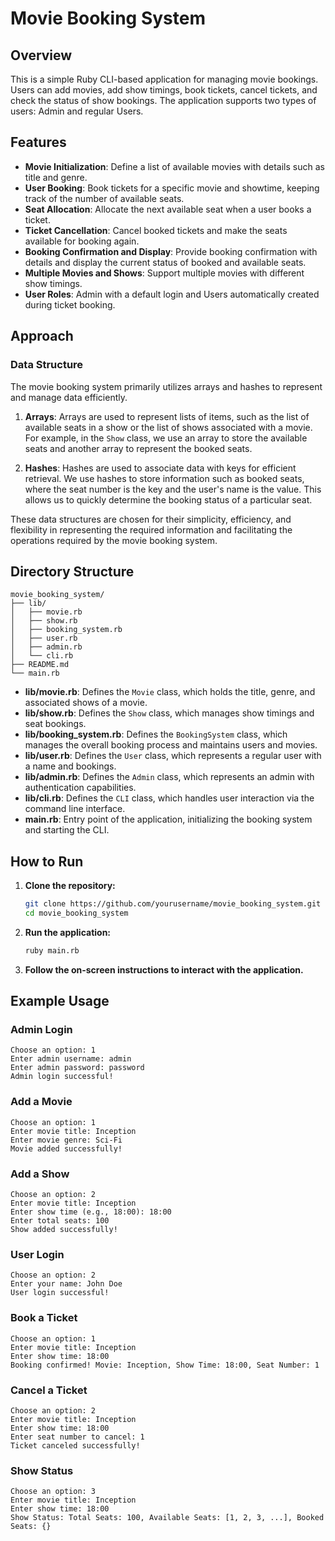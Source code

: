 # Movie Booking System

## Overview

This is a simple Ruby CLI-based application for managing movie bookings. Users can add movies, add show timings, book tickets, cancel tickets, and check the status of show bookings. The application supports two types of users: Admin and regular Users.

## Features

- **Movie Initialization**: Define a list of available movies with details such as title and genre.
- **User Booking**: Book tickets for a specific movie and showtime, keeping track of the number of available seats.
- **Seat Allocation**: Allocate the next available seat when a user books a ticket.
- **Ticket Cancellation**: Cancel booked tickets and make the seats available for booking again.
- **Booking Confirmation and Display**: Provide booking confirmation with details and display the current status of booked and available seats.
- **Multiple Movies and Shows**: Support multiple movies with different show timings.
- **User Roles**: Admin with a default login and Users automatically created during ticket booking.

## Approach

### Data Structure

The movie booking system primarily utilizes arrays and hashes to represent and manage data efficiently.

1. **Arrays**: Arrays are used to represent lists of items, such as the list of available seats in a show or the list of shows associated with a movie. For example, in the `Show` class, we use an array to store the available seats and another array to represent the booked seats.

2. **Hashes**: Hashes are used to associate data with keys for efficient retrieval. We use hashes to store information such as booked seats, where the seat number is the key and the user's name is the value. This allows us to quickly determine the booking status of a particular seat.

These data structures are chosen for their simplicity, efficiency, and flexibility in representing the required information and facilitating the operations required by the movie booking system.

## Directory Structure

```
movie_booking_system/
├── lib/
│   ├── movie.rb
│   ├── show.rb
│   ├── booking_system.rb
│   ├── user.rb
│   ├── admin.rb
│   └── cli.rb
├── README.md
└── main.rb
```
- **lib/movie.rb**: Defines the `Movie` class, which holds the title, genre, and associated shows of a movie.
- **lib/show.rb**: Defines the `Show` class, which manages show timings and seat bookings.
- **lib/booking_system.rb**: Defines the `BookingSystem` class, which manages the overall booking process and maintains users and movies.
- **lib/user.rb**: Defines the `User` class, which represents a regular user with a name and bookings.
- **lib/admin.rb**: Defines the `Admin` class, which represents an admin with authentication capabilities.
- **lib/cli.rb**: Defines the `CLI` class, which handles user interaction via the command line interface.
- **main.rb**: Entry point of the application, initializing the booking system and starting the CLI.

## How to Run

1. **Clone the repository:**
   ```bash
   git clone https://github.com/yourusername/movie_booking_system.git
   cd movie_booking_system
   ```

2. **Run the application:**
   ```bash
   ruby main.rb
   ```

3. **Follow the on-screen instructions to interact with the application.**

## Example Usage

### Admin Login

```
Choose an option: 1
Enter admin username: admin
Enter admin password: password
Admin login successful!
```

### Add a Movie

```
Choose an option: 1
Enter movie title: Inception
Enter movie genre: Sci-Fi
Movie added successfully!
```

### Add a Show

```
Choose an option: 2
Enter movie title: Inception
Enter show time (e.g., 18:00): 18:00
Enter total seats: 100
Show added successfully!
```

### User Login

```
Choose an option: 2
Enter your name: John Doe
User login successful!
```

### Book a Ticket

```
Choose an option: 1
Enter movie title: Inception
Enter show time: 18:00
Booking confirmed! Movie: Inception, Show Time: 18:00, Seat Number: 1
```

### Cancel a Ticket

```
Choose an option: 2
Enter movie title: Inception
Enter show time: 18:00
Enter seat number to cancel: 1
Ticket canceled successfully!
```

### Show Status

```
Choose an option: 3
Enter movie title: Inception
Enter show time: 18:00
Show Status: Total Seats: 100, Available Seats: [1, 2, 3, ...], Booked Seats: {}
```

